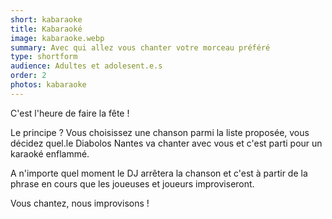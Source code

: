 ```yaml
---
short: kabaraoke
title: Kabaraoké
image: kabaraoke.webp
summary: Avec qui allez vous chanter votre morceau préféré
type: shortform
audience: Adultes et adolesent.e.s
order: 2
photos: kabaraoke
---
```


C'est l'heure de faire la fête ! 

Le principe ? Vous choisissez une chanson parmi la liste proposée, vous décidez quel.le Diabolos Nantes va chanter avec vous et c'est parti pour un karaoké enflammé.

A n'importe quel moment le DJ arrêtera la chanson et c'est à partir de la phrase en cours que les joueuses et joueurs improviseront.

Vous chantez, nous improvisons !